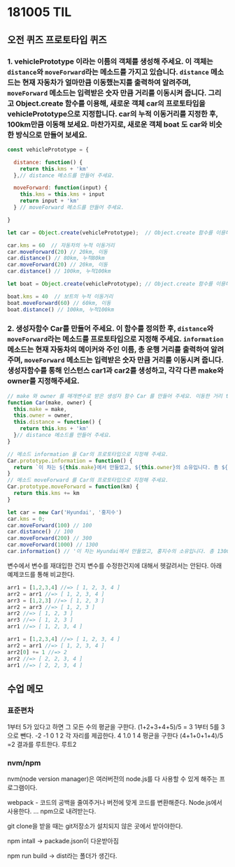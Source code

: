 # 181005 TIL
## 오전 퀴즈 프로토타입 퀴즈

### 1. vehiclePrototype 이라는 이름의 객체를 생성해 주세요. 이 객체는 `distance`와 `moveForward`라는 메소드를 가지고 있습니다. `distance` 메소드는 현재 자동차가 얼마만큼 이동했는지를 출력하여 알려주며, `moveForward` 메소드는 입력받은 숫자 만큼 거리를 이동시켜 줍니다. 그리고 Object.create 함수를 이용해, 새로운 객체 car의 프로토타입을 vehiclePrototype으로 지정합니다. car의 누적 이동거리를 지정한 후, 100km만큼 이동해 보세요. 마찬가지로, 새로운 객체 boat 도 car와 비슷한 방식으로 만들어 보세요. 

```js
const vehiclePrototype = {

  distance: function() {
    return this.kms + 'km'
  },// distance 메소드를 만들어 주세요.

  moveForward: function(input) {
    this.kms = this.kms + input
    return input + 'km'
  } // moveForward 메소드를 만들어 주세요.

}

let car = Object.create(vehiclePrototype);  // Object.create 함수를 이용해 새로운 객체 car 의 프로토타입을 지정해 주세요.

car.kms = 60  // 자동차의 누적 이동거리
car.moveForward(20) // 20km, 이동
car.distance() // 80km, 누적80km
car.moveForward(20) // 20km, 이동
car.distance() // 100km, 누적100km

let boat = Object.create(vehiclePrototype); // Object.create 함수를 이용해 새로운 객체 boat의 프로토타입을 지정해 주세요.

boat.kms = 40  // 보트의 누적 이동거리
boat.moveForward(60) // 60km, 이동
boat.distance() // 100km, 누적100km
```

### 2. 생성자함수 Car를 만들어 주세요. 이 함수를 정의한 후, `distance`와 `moveForward`라는 메소드를 프로토타입으로 지정해 주세요. `information` 메소드는 현재 자동차의 메이커와 주인 이름, 총 운행 거리를 출력하여 알려주며, `moveForward` 메소드는 입력받은 숫자 만큼 거리를 이동시켜 줍니다. 생성자함수를 통해 인스턴스 car1과 car2를 생성하고, 각각 다른 make와 owner를 지정해주세요. 

```js
// make 와 owner 를 매개변수로 받은 생성자 함수 Car 를 만들어 주세요. 이동한 거리 this.kms 는 0 으로 지정해 주세요.
function Car(make, owner) {
  this.make = make,
  this.owner = owner,
  this.distance = function() {
    return this.kms + 'km'
  }// distance 메소드를 만들어 주세요.
}

// 메소드 information 을 Car의 프로토타입으로 지정해 주세요.
Car.prototype.information = function() {
  return `이 차는 ${this.make}에서 만들었고, ${this.owner}의 소유입니다. 총 ${this.kms}km를 운행했습니다.`
}
// 메소드 moveForward 를 Car의 프로토타입으로 지정해 주세요.
Car.prototype.moveForward = function(km) {
  return this.kms += km
}

let car = new Car('Hyundai', '홍지수')
car.kms = 0;
car.moveForward(100) // 100
car.distance() // 100
car.moveForward(200) // 300
car.moveForward(1000) // 1300
car.information() // '이 차는 Hyundai에서 만들었고, 홍지수의 소유입니다. 총 1300km를 운행했습니다.'
```


변수에서 변수를 재대입한 건지 변수를 수정한건지에 대해서 헷갈려서는 안된다.  아래 예제코드를 통해 비교한다.
```js
arr1 = [1,2,3,4] //=> [ 1, 2, 3, 4 ]
arr2 = arr1 //=> [ 1, 2, 3, 4 ]
arr3 = [1,2,3] //=> [ 1, 2, 3 ]
arr2 = arr3 //=> [ 1, 2, 3 ]
arr2 //=> [ 1, 2, 3 ]
arr3 //=> [ 1, 2, 3 ]
arr1 //=> [ 1, 2, 3, 4 ]
```

```js
arr1 = [1,2,3,4] //=> [ 1, 2, 3, 4 ]
arr2 = arr1 //=> [ 1, 2, 3, 4 ]
arr2[0] += 1 //=> 2
arr2 //=> [ 2, 2, 3, 4 ]
arr1 //=> [ 2, 2, 3, 4 ]
```

## 수업 메모

### 표준편차

1부터 5가 있다고 하면 그 모든 수의 평균을 구한다.
(1+2+3+4+5)/5 = 3
1부터 5를 3으로 뺀다.
-2 -1 0 1 2
각 자리를 제곱한다.
4 1.0 1 4
평균을 구한다
(4+1+0+1+4)/5 =2
결과를 루트한다.
루트2

### nvm/npm

nvm(node version manager)은 여러버전의 node.js를 다 사용할 수 있게 해주는 프로그램이다.

webpack - 코드의 공백을 줄여주거나 버전에 맞게 코드를 변환해준다. Node.js에서 사용한다.
... npm으로 내려받는다.

git clone을 받을 때는 git저장소가 설치되지 않은 곳에서 받아야한다. 

npm intall -> packade.json이 다운받아짐

npm run build -> dist라는 폴더가 생긴다.

 

 